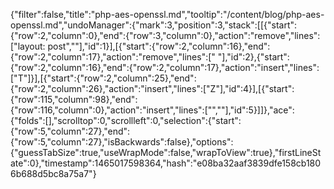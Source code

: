 {"filter":false,"title":"php-aes-openssl.md","tooltip":"/content/blog/php-aes-openssl.md","undoManager":{"mark":3,"position":3,"stack":[[{"start":{"row":2,"column":0},"end":{"row":3,"column":0},"action":"remove","lines":["layout: post",""],"id":1}],[{"start":{"row":2,"column":16},"end":{"row":2,"column":17},"action":"remove","lines":[" "],"id":2},{"start":{"row":2,"column":16},"end":{"row":2,"column":17},"action":"insert","lines":["T"]}],[{"start":{"row":2,"column":25},"end":{"row":2,"column":26},"action":"insert","lines":["Z"],"id":4}],[{"start":{"row":115,"column":98},"end":{"row":116,"column":0},"action":"insert","lines":["",""],"id":5}]]},"ace":{"folds":[],"scrolltop":0,"scrollleft":0,"selection":{"start":{"row":5,"column":27},"end":{"row":5,"column":27},"isBackwards":false},"options":{"guessTabSize":true,"useWrapMode":false,"wrapToView":true},"firstLineState":0},"timestamp":1465017598364,"hash":"e08ba32aaf3839dfe158cb1806b688d5bc8a75a7"}